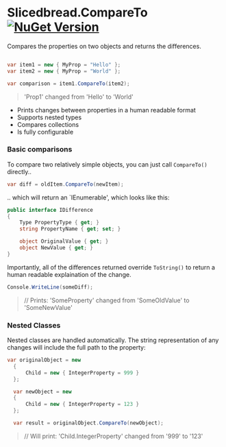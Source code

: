# Slicedbread.CompareTo [![NuGet Version](https://img.shields.io/nuget/v/Slicedbread.CompareTo.svg?style=flat)](https://www.nuget.org/packages/Slicedbread.CompareTo/)

Compares the properties on two objects and returns the differences.

```csharp

var item1 = new { MyProp = "Hello" };
var item2 = new { MyProp = "World" };

var comparison = item1.CompareTo(item2);
```
> 'Prop1' changed from 'Hello' to 'World'

- Prints changes between properties in a human readable format
- Supports nested types
- Compares collections
- Is fully configurable

### Basic comparisons

To compare two relatively simple objects, you can just call `CompareTo()` directly..

```csharp
var diff = oldItem.CompareTo(newItem);
```

.. which will return an `IEnumerable<IDifference>', which looks like this:

```csharp
public interface IDifference
{
    Type PropertyType { get; }
    string PropertyName { get; set; }

    object OriginalValue { get; }
    object NewValue { get; }
}
```

Importantly, all of the differences returned override `ToString()` to return a human readable explaination of the change.

```csharp
Console.WriteLine(someDiff);
```
> // Prints: 'SomeProperty' changed from 'SomeOldValue' to 'SomeNewValue'


### Nested Classes

Nested classes are handled automatically. The string representation of any changes will include the full path to the property:

``` csharp
var originalObject = new
  {
      Child = new { IntegerProperty = 999 }
  };

  var newObject = new
  {
      Child = new { IntegerProperty = 123 }
  };

  var result = originalObject.CompareTo(newObject);
```
> // Will print: 'Child.IntegerProperty' changed from '999' to '123'


